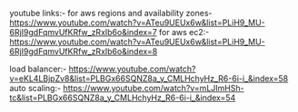 youtube links:-
for aws regions and availability zones- https://www.youtube.com/watch?v=ATeu9UEUx6w&list=PLiH9_MU-6RjI9gdFqmvUfKRfw_zRxIb6o&index=7
for aws ec2:- https://www.youtube.com/watch?v=ATeu9UEUx6w&list=PLiH9_MU-6RjI9gdFqmvUfKRfw_zRxIb6o&index=8

load balancer:- https://www.youtube.com/watch?v=eKL4LBjpZv8&list=PLBGx66SQNZ8a_y_CMLHchyHz_R6-6i-i_&index=58
auto scaling:- https://www.youtube.com/watch?v=mLJImHSh-tc&list=PLBGx66SQNZ8a_y_CMLHchyHz_R6-6i-i_&index=54

